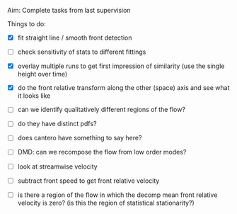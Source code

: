 Aim: Complete tasks from last supervision

Things to do:

- [x] fit straight line / smooth front detection
- [ ] check sensitivity of stats to different fittings

- [x] overlay multiple runs to get first impression of similarity
  (use the single height over time)

- [x] do the front relative transform along the other (space) axis
  and see what it looks like

- [ ] can we identify qualitatively different regions of the flow?
- [ ] do they have distinct pdfs?
- [ ] does cantero have something to say here?

- [ ] DMD: can we recompose the flow from low order modes?

- [ ] look at streamwise velocity
- [ ] subtract front speed to get front relative velocity
- [ ] is there a region of the flow in which the decomp mean front
  relative velocity is zero? (is this the region of statistical
  stationarity?)
